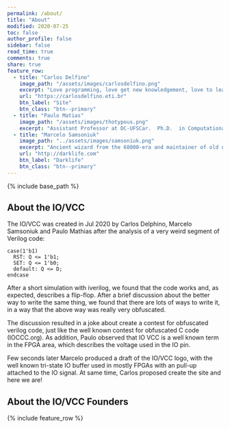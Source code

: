 ```yaml
---
permalink: /about/
title: "About"
modified: 2020-07-25 
toc: false
author_profile: false
sidebar: false
read_time: true
comments: true
share: true
feature_row:
  - title: "Carlos Delfino"
    image_path: "/assets/images/carlosdelfino.png"
    excerpt: "Love programming, love get new knowledgement, love to learn.  First coded at age of 13 years old and, since that time, is continuously learning and getting new challenges. github: carlosdelfino"
    url: "https://carlosdelfino.eti.br"
    btn_label: "Site"
    btn_class: "btn--primary"
  - title: "Paulo Matias"
    image_path: "/assets/images/thotypous.png" 
    excerpt: "Assistant Professor at DC-UFSCar.  Ph.D.  in Computational Physics from IFSC-USP. github: thotypous"
  - title: "Marcelo Samsoniuk"
    image_path: "../assets/images/samsoniuk.png"
    excerpt: "Ancient wizard from the 68000-era and maintainer of old opensource projects.  Currently R&D Consultant and Digital Expert at Unify/Atos, as well maintainer of the opensource DarkRISCV processor. github:samsoniuk"
    url: "http://darklife.com"
    btn_label: "Darklife"
    btn_class: "btn--primary"
---
```


{% include base_path %} 

## About the IO/VCC

The IO/VCC was created in Jul 2020 by Carlos Delphino, Marcelo Samsoniuk and
Paulo Mathias after the analysis of a very weird segment of Verilog code:

```
case(1'b1)
  RST: Q <= 1'b1;
  SET: Q <= 1'b0;
  default: Q <= D;
endcase
```

After a short simulation with iverilog, we found that the code works and,
as expected, describes a flip-flop. After a brief discussion about the
better way to write the same thing, we found that there are lots of ways to
write it, in a way that the above way was really very obfuscated.

The discussion resulted in a joke about create a contest for obfuscated
verilog code, just like the well known contest for obfuscated C code
(IOCCC.org). As addition, Paulo observed that IO VCC is a well known term in
the FPGA area, which describes the voltage used in the IO pin.

Few seconds later Marcelo produced a draft of the IO/VCC logo, with the well
known tri-state IO buffer used in mostly FPGAs with an pull-up attached to
the IO signal. At same time, Carlos proposed create the site and here we
are! 

## About the IO/VCC Founders

{% include feature_row %}
